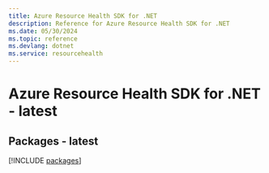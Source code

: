 ```yaml
---
title: Azure Resource Health SDK for .NET
description: Reference for Azure Resource Health SDK for .NET
ms.date: 05/30/2024
ms.topic: reference
ms.devlang: dotnet
ms.service: resourcehealth
---
```

# Azure Resource Health SDK for .NET - latest
## Packages - latest
[!INCLUDE [packages](resource-health-index.md)]